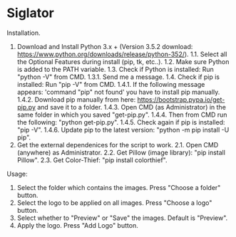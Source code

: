 # Siglator

Installation.
1. Download and Install Python 3.x + (Version 3.5.2 download: https://www.python.org/downloads/release/python-352/).
  1.1. Select all the Optional Features during install (pip, tk, etc..).
  1.2. Make sure Python is added to the PATH variable.
  1.3. Check if Python is installed: Run "python -V" from CMD.
    1.3.1. Send me a message.
  1.4. Check if pip is installed: Run "pip -V" from CMD.
    1.4.1. If the following message appears: 'command "pip" not found' you have to install pip manually.
    1.4.2. Download pip manually from here: https://bootstrap.pypa.io/get-pip.py and save it to a folder.
    1.4.3. Open CMD (as Administrator) in the same folder in which you saved "get-pip.py".
    1.4.4. Then from CMD run the following: "python get-pip.py".
    1.4.5. Check again if pip is installed: "pip -V".
    1.4.6. Update pip to the latest version: "python -m pip install -U pip".
2. Get the external dependenices for the script to work.
  2.1. Open CMD (anywhere) as Administrator.
  2.2. Get Pillow (image library): "pip install Pillow". 
  2.3. Get Color-Thief: "pip install colorthief". 
  
Usage:

1. Select the folder which contains the images. Press "Choose a folder" button.
2. Select the logo to be applied on all images. Press "Choose a logo" button.
3. Select whether to "Preview" or "Save" the images. Default is "Preview".
3. Apply the logo. Press "Add Logo" button.
